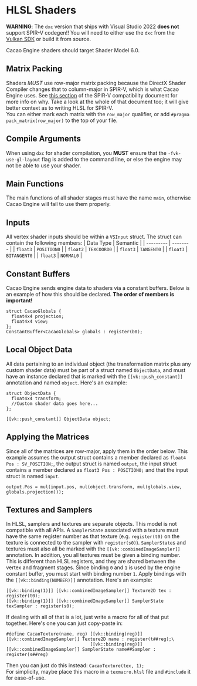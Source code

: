 # HLSL Shaders

**WARNING**: The `dxc` version that ships with Visual Studio 2022 **does not** support SPIR-V codegen!! You will need to either use the `dxc` from the [Vulkan SDK](https://vulkan.lunarg.org) or build it from source.  

Cacao Engine shaders should target Shader Model 6.0.  

## Matrix Packing
Shaders *MUST* use row-major matrix packing because the DirectX Shader Compiler changes that to column-major in SPIR-V, which is what Cacao Engine uses. See [this section](https://github.com/microsoft/DirectXShaderCompiler/blob/main/docs/SPIR-V.rst#appendix-a-matrix-representation) of the SPIR-V compatibility document for more info on why. Take a look at the whole of that document too; it will give better context as to writing HLSL for SPIR-V.  
You can either mark each matrix with the `row_major` qualifier, or add `#pragma pack_matrix(row_major)` to the top of your file.

## Compile Arguments
When using `dxc` for shader compilation, you **MUST** ensure that the `-fvk-use-gl-layout` flag is added to the command line, or else the engine may not be able to use your shader.

## Main Functions
The main functions of all shader stages must have the name `main`, otherwise Cacao Engine will fail to use them properly.  

## Inputs
All vertex shader inputs should be within a `VSInput` struct. The struct can contain the following members:
| Data Type | Semantic |
| --------- | -------- |
| `float3` | `POSITION0` |
| `float2` | `TEXCOORD0` |
| `float3` | `TANGENT0` |
| `float3` | `BITANGENT0` |
| `float3` | `NORMAL0` |  

## Constant Buffers
Cacao Engine sends engine data to shaders via a constant buffers. Below is an example of how this should be declared. **The order of members  is important!**  
```{code-block} hlsl
struct CacaoGlobals {
  float4x4 projection;
  float4x4 view;
};
ConstantBuffer<CacaoGlobals> globals : register(b0);
```  

## Local Object Data
All data pertaining to an individual object (the transformation matrix plus any custom shader data) must be part of a struct named `ObjectData`, and must have an instance declared that is marked with the `[[vk::push_constant]]` annotation and named `object`. Here's an example:  
```{code-block} hlsl
struct ObjectData {
  float4x4 transform;
  //Custom shader data goes here...
};

[[vk::push_constant]] ObjectData object;
```  

## Applying the Matrices
Since all of the matrices are row-major, apply them in the order below. This example assumes the output struct contains a member declared as `float4 Pos : SV_POSITION;`, the output struct is named `output`, the input struct contains a member declared as `float3 Pos : POSITION0;` and that the input struct is named `input`.  
```{code-block} hlsl
output.Pos = mul(input.pos, mul(object.transform, mul(globals.view, globals.projection)));
```  

## Textures and Samplers
In HLSL, samplers and textures are separate objects. This model is not compatible with all APIs. A `SamplerState` associated with a texture must have the same register number as that texture (e.g. `register(t0)` on the texture is connected to the sampler with `register(s0)`). `SamplerState`s and textures must also all be marked with the `[[vk::combinedImageSampler]]` annotation. In addition, you all textures must be given a binding number. This is different than HLSL registers, and they are shared between the vertex and fragment stages. Since binding `0` and `1` is used by the engine constant buffer, you must start with binding number `1`. Apply bindings with the `[[vk::binding(NUMBER)]]` annotation. Here's an example:  
```{code-block} hlsl
[[vk::binding(1)]] [[vk::combinedImageSampler]] Texture2D tex : register(t0);
[[vk::binding(1)]] [[vk::combinedImageSampler]] SamplerState texSampler : register(s0);
```  
If dealing with all of that is a lot, just write a macro for all of that put together. Here's one you can just copy-paste in:
```{code-block} hlsl
#define CacaoTexture(name, reg) [[vk::binding(reg)]] [[vk::combinedImageSampler]] Texture2D name : register(t##reg);\
								[[vk::binding(reg)]] [[vk::combinedImageSampler]] SamplerState name##Sampler : register(s##reg)
```  
Then you can just do this instead: `CacaoTexture(tex, 1);`  
For simplicity, maybe place this macro in a `texmacro.hlsl` file and `#include` it for ease-of-use.